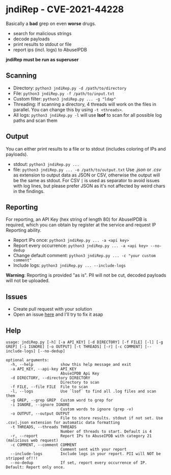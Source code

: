 # jndiRep - CVE-2021-44228
Basically a **bad** grep on even **worse** drugs.
- search for malicious strings
- decode payloads
- print results to stdout or file
- report ips (incl. logs) to AbuseIPDB

**jndiRep must be run as superuser**

## Scanning
- Directory: `python3 jndiRep.py -d /path/to/directory`
- File: `python3 jndiRep.py -f /path/to/input.txt`
- Custom filter: `python3 jndiRep.py ... -g "ldap"`
- Threading: If scanning a directory, 4 threads will work on the files in parallel. You can change this by using `-t <threads>`.
- All logs: `python3 jndiRep.py -l` will use **lsof** to scan for all possible log paths and scan them

## Output
You can either print results to a file or to stdout (includes coloring of IPs and payloads).
- stdout: `python3 jndiRep.py ...`
- file: `python3 jndiRep.py ... -o /path/to/output.txt`
Use *.json* or *.csv* as extension to output data as JSON or CSV, otherwise the output will be the same as stdout. For CSV `|` is used as separator to avoid issues with log lines, but please prefer JSON as it's not affected by weird chars in the findings.

## Reporting
For reporting, an API Key (hex string of length 80) for AbuseIPDB is required, which you can obtain by register at the service and request IP Reporting ability.

- Report IPs once: `python3 jndiRep.py ... -a <api key>`
- Report every occurrence: `python3 jndiRep.py ... -a <api key> --no-dedup`
- Change default comment: `python3 jndiRep.py ... -c "your custom comment"`
- Include logs: `python3 jndiRep.py ... --include-logs`

**Warning**: Reporting is provided "as is". PII will not be cut, decoded payloads will not be uploaded.

## Issues
- Create pull request with your solution
- Open an issue [here](https://github.com/js-on/jndiRep/issues) and I'll try to fix it asap

## Help
```
usage: jndiRep.py [-h] [-a API_KEY] [-d DIRECTORY] [-f FILE] [-l] [-g GREP] [-i IGNORE] [-o OUTPUT] [-t THREADS] [-r] [-c COMMENT] [--include-logs] [--no-dedup]

optional arguments:
  -h, --help            show this help message and exit
  -a API_KEY, --api-key API_KEY
                        AbuseIPDB Api Key
  -d DIRECTORY, --directory DIRECTORY
                        Directory to scan
  -f FILE, --file FILE  File to scan
  -l, --logs            Use `lsof` to find all .log files and scan them
  -g GREP, --grep GREP  Custom word to grep for
  -i IGNORE, --ignore IGNORE
                        Custom words to ignore (grep -v)
  -o OUTPUT, --output OUTPUT
                        File to store results. stdout if not set. Use .csv|.json extension for automatic data formatting
  -t THREADS, --threads THREADS
                        Number of threads to start. Default is 4
  -r, --report          Report IPs to AbuseIPDB with category 21 (malicious web request)
  -c COMMENT, --comment COMMENT
                        Comment sent with your report
  --include-logs        Include logs in your report. PII will NOT be stripped of!!!
  --no-dedup            If set, report every occurrence of IP. Default: Report only once.
```